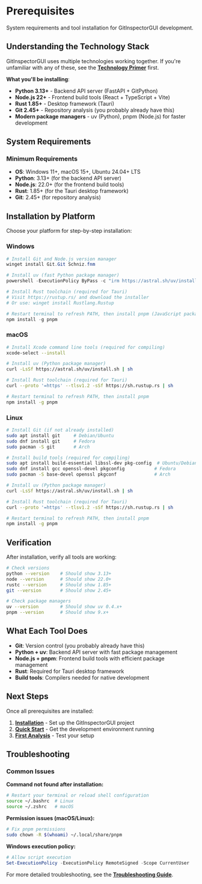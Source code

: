 # Prerequisites

System requirements and tool installation for GitInspectorGUI development.

## Understanding the Technology Stack

GitInspectorGUI uses multiple technologies working together. If you're unfamiliar with any of these, see the **[Technology Primer](../technology-primer.md)** first.

**What you'll be installing**:

-   **Python 3.13+** - Backend API server (FastAPI + GitPython)
-   **Node.js 22+** - Frontend build tools (React + TypeScript + Vite)
-   **Rust 1.85+** - Desktop framework (Tauri)
-   **Git 2.45+** - Repository analysis (you probably already have this)
-   **Modern package managers** - uv (Python), pnpm (Node.js) for faster development

## System Requirements

### Minimum Requirements

-   **OS**: Windows 11+, macOS 15+, Ubuntu 24.04+ LTS
-   **Python**: 3.13+ (for the backend API server)
-   **Node.js**: 22.0+ (for the frontend build tools)
-   **Rust**: 1.85+ (for the Tauri desktop framework)
-   **Git**: 2.45+ (for repository analysis)

## Installation by Platform

Choose your platform for step-by-step installation:

### Windows

```powershell
# Install Git and Node.js version manager
winget install Git.Git Schniz.fnm

# Install uv (fast Python package manager)
powershell -ExecutionPolicy ByPass -c "irm https://astral.sh/uv/install.ps1 | iex"

# Install Rust toolchain (required for Tauri)
# Visit https://rustup.rs/ and download the installer
# Or use: winget install Rustlang.Rustup

# Restart terminal to refresh PATH, then install pnpm (JavaScript package manager)
npm install -g pnpm
```

### macOS

```bash
# Install Xcode command line tools (required for compiling)
xcode-select --install

# Install uv (Python package manager)
curl -LsSf https://astral.sh/uv/install.sh | sh

# Install Rust toolchain (required for Tauri)
curl --proto '=https' --tlsv1.2 -sSf https://sh.rustup.rs | sh

# Restart terminal to refresh PATH, then install pnpm
npm install -g pnpm
```

### Linux

```bash
# Install Git (if not already installed)
sudo apt install git     # Debian/Ubuntu
sudo dnf install git     # Fedora
sudo pacman -S git       # Arch

# Install build tools (required for compiling)
sudo apt install build-essential libssl-dev pkg-config  # Ubuntu/Debian
sudo dnf install gcc openssl-devel pkgconfig           # Fedora
sudo pacman -S base-devel openssl pkgconf              # Arch

# Install uv (Python package manager)
curl -LsSf https://astral.sh/uv/install.sh | sh

# Install Rust toolchain (required for Tauri)
curl --proto '=https' --tlsv1.2 -sSf https://sh.rustup.rs | sh

# Restart terminal to refresh PATH, then install pnpm
npm install -g pnpm
```

## Verification

After installation, verify all tools are working:

```bash
# Check versions
python --version    # Should show 3.13+
node --version      # Should show 22.0+
rustc --version     # Should show 1.85+
git --version       # Should show 2.45+

# Check package managers
uv --version        # Should show uv 0.4.x+
pnpm --version      # Should show 9.x+
```

## What Each Tool Does

-   **Git**: Version control (you probably already have this)
-   **Python + uv**: Backend API server with fast package management
-   **Node.js + pnpm**: Frontend build tools with efficient package management
-   **Rust**: Required for Tauri desktop framework
-   **Build tools**: Compilers needed for native development

## Next Steps

Once all prerequisites are installed:

1. **[Installation](02-installation.md)** - Set up the GitInspectorGUI project
2. **[Quick Start](03-quick-start.md)** - Get the development environment running
3. **[First Analysis](04-first-analysis.md)** - Test your setup

## Troubleshooting

### Common Issues

**Command not found after installation:**

```bash
# Restart your terminal or reload shell configuration
source ~/.bashrc  # Linux
source ~/.zshrc   # macOS
```

**Permission issues (macOS/Linux):**

```bash
# Fix pnpm permissions
sudo chown -R $(whoami) ~/.local/share/pnpm
```

**Windows execution policy:**

```powershell
# Allow script execution
Set-ExecutionPolicy -ExecutionPolicy RemoteSigned -Scope CurrentUser
```

For more detailed troubleshooting, see the **[Troubleshooting
Guide](../development/troubleshooting.md)**.
